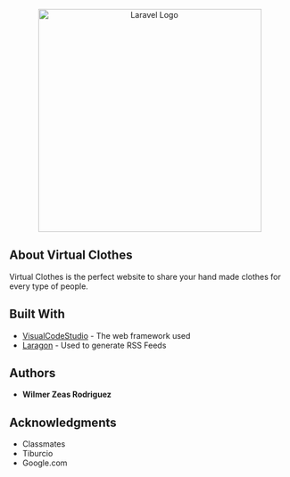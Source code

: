 <p align="center"><a href="https://laravel.com" target="_blank"><img src="https://raw.githubusercontent.com/laravel/art/master/logo-lockup/5%20SVG/2%20CMYK/1%20Full%20Color/laravel-logolockup-cmyk-red.svg" width="400" alt="Laravel Logo"></a></p>

## About Virtual Clothes

Virtual Clothes is the perfect website to share your hand made clothes for every type of people.

## Built With

-   [VisualCodeStudio](https://code.visualstudio.com/) - The web framework used
-   [Laragon](https://laragon.org/) - Used to generate RSS Feeds

## Authors

-   **Wilmer Zeas Rodriguez**

## Acknowledgments

-   Classmates
-   Tiburcio
-   Google.com
